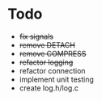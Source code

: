 # Todo

- ~~fix signals~~
- ~~remove DETACH~~
- ~~remove COMPRESS~~
- ~~refactor logging~~
- refactor connection
- implement unit testing
- create log.h/log.c
